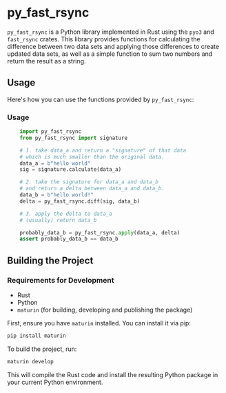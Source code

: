 # py_fast_rsync

```py_fast_rsync``` is a Python library implemented in Rust using the ```pyo3``` and ```fast_rsync``` crates. This library provides functions for calculating the difference between two data sets and applying those differences to create updated data sets, as well as a simple function to sum two numbers and return the result as a string.

## Usage

Here's how you can use the functions provided by ```py_fast_rsync```:

### Usage

```python
    import py_fast_rsync
    from py_fast_rsync import signature

    # 1. take data_a and return a "signature" of that data
    # which is much smaller than the original data.
    data_a = b"hello world"
    sig = signature.calculate(data_a)

    # 2. take the signature for data_a and data_b
    # and return a delta between data_a and data_b.
    data_b = b"hello world!"
    delta = py_fast_rsync.diff(sig, data_b)

    # 3. apply the delta to data_a
    # (usually) return data_b

    probably_data_b = py_fast_rsync.apply(data_a, delta)
    assert probably_data_b == data_b
```


## Building the Project

### Requirements for Development

- Rust
- Python
- ```maturin``` (for building, developing and publishing the package)

First, ensure you have ```maturin``` installed. You can install it via pip:

```sh
pip install maturin
```

To build the project, run:

```sh
maturin develop
```

This will compile the Rust code and install the resulting Python package in your current Python environment.
